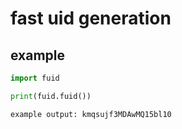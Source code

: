 # fast uid generation

## example

```python
import fuid

print(fuid.fuid())
```
```
example output: kmqsujf3MDAwMQ15bl10
```
